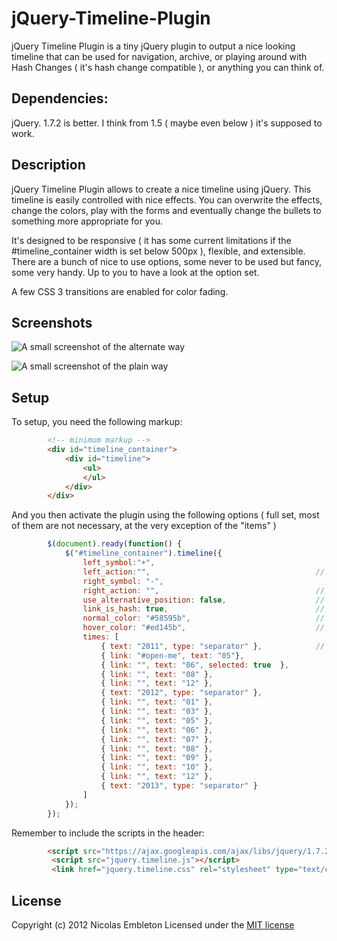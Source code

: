 jQuery-Timeline-Plugin
======================

jQuery Timeline Plugin is a tiny jQuery plugin to output a nice looking timeline that can be used for navigation, archive, or playing around with Hash Changes ( it's hash change compatible ), or anything you can think of.

## Dependencies:

jQuery. 1.7.2 is better. I think from 1.5 ( maybe even below ) it's supposed to work. 

## Description

jQuery Timeline Plugin allows to create a nice timeline using jQuery. This timeline is easily controlled with nice effects. You can overwrite the effects, change the colors, play with the forms and eventually change the bullets to something more appropriate for you.

It's designed to be responsive ( it has some current limitations if the #timeline_container width is set below 500px ), flexible, and extensible.
There are a bunch of nice to use options, some never to be used but fancy, some very handy. Up to you to have a look at the option set.

A few CSS 3 transitions are enabled for color fading.

## Screenshots 

![A small screenshot of the alternate way](https://github.com/nicolasembleton/jQuery-Timeline-Plugin/blob/master/Screenshots/jquery.timeline.js.alternate.png)

![A small screenshot of the plain way](https://github.com/nicolasembleton/jQuery-Timeline-Plugin/blob/master/Screenshots/jquery.timeline.js.alternate.png)

## Setup

To setup, you need the following markup:

```html
        <!-- minimum markup -->
        <div id="timeline_container">
            <div id="timeline">
                <ul>
                </ul>
            </div>
        </div>
```

And you then activate the plugin using the following options ( full set, most of them are not necessary, at the very exception of the "items" )

```js
        $(document).ready(function() {
            $("#timeline_container").timeline({
                left_symbol:"+",
                left_action:"",                                     // Needs to be a URL or a Hash
                right_symbol: "-",
                right_action: "",                                   // Needs to be a URL or a Hash
                use_alternative_position: false,                    // Use odds and even positioning for labels ( bottom and top )
                link_is_hash: true,                                 // If the link is a hash, it will update the location.hash, otherwise open a new window
                normal_color: "#58595b",                            // Overwrites the normal color
                hover_color: "#ed145b",                             // Overwrites the hovered color
                times: [
                    { text: "2011", type: "separator" },            // Will generate a separator
                    { link: "#open-me", text: "05"},
                    { link: "", text: "06", selected: true  },
                    { link: "", text: "08" },
                    { link: "", text: "12" },
                    { text: "2012", type: "separator" },
                    { link: "", text: "01" },
                    { link: "", text: "03" },
                    { link: "", text: "05" },
                    { link: "", text: "06" },
                    { link: "", text: "07" },
                    { link: "", text: "08" },
                    { link: "", text: "09" },
                    { link: "", text: "10" },
                    { link: "", text: "12" },
                    { text: "2013", type: "separator" }
                ]
            });
        });
```

Remember to include the scripts in the header:

```html
		<script src="https://ajax.googleapis.com/ajax/libs/jquery/1.7.2/jquery.min.js"></script>
         <script src="jquery.timeline.js"></script>
         <link href="jquery.timeline.css" rel="stylesheet" type="text/css" />
```

## License

Copyright (c) 2012 Nicolas Embleton
Licensed under the [MIT license](https://github.com/nicolasembleton/jQuery-Timeline-Plugin/blob/master/MIT-license.txt)